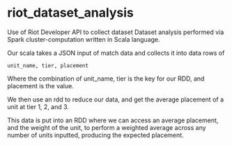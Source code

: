 # riot_dataset_analysis

Use of Riot Developer API to collect dataset
Dataset analysis performed via Spark cluster-computation written in Scala language.



Our scala takes a JSON input of match data and collects it into data rows of

  ```unit_name, tier, placement```
  
  
  Where the combination of unit_name, tier is the key for our RDD, and placement is the value. 
  
  
We then use an rdd to reduce our data, and get the average placement of a unit at tier 1, 2, and 3.

This data is put into an RDD where we can access an average placement, and the weight of the unit, to perform a weighted average across any number of units inputted, producing the expected placement.
